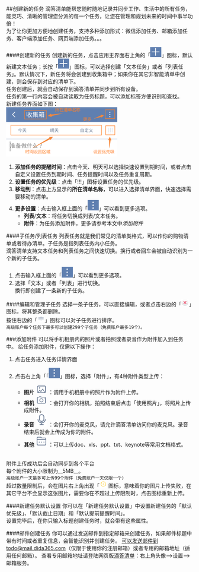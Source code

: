 ##创建新的任务
滴答清单能帮您随时随地记录并同步工作、生活中的所有任务，能灵巧、清晰的管理您分派的每一个任务，让您在管理和规划未来的时间中事半功倍！
<br >为了让你更加方便地创建任务，支持多种添加形式：微信添加任务、邮箱添加任务、客户端添加任务、网页端添加任务。。。

####创建新的任务
创建新的任务，点击应用主界面右上角的「<img src="../images/image3201.png" title="添加任务" width="30" />」图标，默认新建文本任务；长按「<img src="../images/image3201.png" title="添加任务" width="30" />」图标，可以选择创建「文本任务」或者「列表任务」。默认情况下，新任务将会创建到收集箱中；如果你在其它非智能清单中创建，则会保存到对应的清单下。
<br >任务创建后，就会自动保存到滴答清单并同步到所有设备。
<br >任务的第一行内容会被自动读取为任务标题，可以添加标签方便识别和查找。
<br >新建任务界面如下图：
<br ><img src="../images/image3202.png" title="新建任务界面" width="300" />
1. **添加任务的提醒时间**：点击今天、明天可以选择快速设置到期时间，或者点击自定义设置任务到期时间、任务提醒时间以及任务重复周期。
2. **设置任务的优先级**：点击「!!!」图标设置任务的优先级。
3. **移动到**：点击上方显示的**所在清单名称**，可以进入选择清单界面，快速选择需要移动的清单。
4. **更多设置**：点击输入框上面的「<img src="../images/image3100.png" title="更多" width="30" />」可以看到更多选项。
   - **列表**/**文本**：将任务切换成列表/文本任务。
   - **附件**：为任务添加附件，更多请参考本文中*添加附件*

####子任务/列表任务
列表任务就是我们常见的清单类格式，可以作你的购物清单或者待办清单。子任务是指列表任务内小任务。
<br >滴答清单支持文本任务和列表任务之间快速切换。换行或者回车会被自动识别为一个新的子任务。
1. 点击输入框上面的「<img src="../images/image3100.png" title="更多" width="30" />」可以看到更多选项。
2. 选择「文本」或者「列表」进行切换。
<br >换行即创建了一条新的子任务。

####编辑和管理子任务
选择一条子任务，可以直接编辑，或者点击右边的「<img src="../images/image3208.png" title="子任务删除" width="20" />」图标，将其整条都删除。
<br >按住右边的「<img src="../images/image3207.png" title="子任务移动" width="20" />」图标可以对子任务进行排序。
<br >`高级账户每个任务下最多可以创建299个子任务（免费账户最多19个）。`

###添加附件
可以将手机相册内的照片或者拍照或者录音作为附件加入到任务中。
给任务添加附件，仅需以下操作：
1. 点击任务进入任务详情界面
2. 点击右上角「「<img src="../images/image3100.png" title="更多" width="30" />」图标，选择「附件」，有4种附件类型上传：

   - **图片** <img src="../images/image3203.png" title="图片" width="30" /> ：调用手机相册中的照片作为附件上传。
   - **相机** <img src="../images/image3204.png" title="相机" width="30" /> ：会打开你的相机，拍照结束后点击「使用照片」，将照片上传成附件。
   - **录音** <img src="../images/image3205.png" title="录音" width="30" /> ：会打开你的麦克风，请允许滴答清单访问你的麦克风。录音结束后就会上传成为你的附件。
   - **其他** <img src="../images/image3206.png" title="其他" width="30" /> ：可以上传doc、xls、ppt、txt、keynote等常用文档格式。

<br >附件上传成功后会自动同步到各个平台
<br >每个附件的大小限制为__5MB__。
<br >`高级账户一天最多可上传99个附件（免费账户一天仅限一个)`
<br>超过数量限制后，会在图片右上角出现「<img src="../images/image4241.png" title="列表移动" width="20" /> 图标，意味着你的图片上传失败，在其它平台不会显示这张图片，需要你在不超过上传限制时，点击图标重新上传。

####新建任务默认设置
你可以在「新建任务默认设置」中设置新建任务的「默认优先级」、「默认截止日期」和「默认提前提醒时间」。
<br>设置完毕后，在你只输入标题创建任务时，就会带有这些属性。

####邮件创建任务
你可以通过发送邮件到指定邮箱来创建任务，如果邮件标题中带有时间或者重复信息，会智能识别并创建任务。
可以发送邮件到todo@mail.dida365.com（仅限于使用你的注册邮箱）或者专用的邮箱地址（适用任何邮箱）。
查看专用邮箱地址请登陆网页版[滴答清单](https://www.dida365.com/)：右上角头像——>设置——>邮箱服务。
